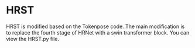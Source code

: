 # HRST
HRST is modified based on the Tokenpose code. The main modification is to replace the fourth stage of HRNet with a swin transformer block. You can view the HRST.py file.
